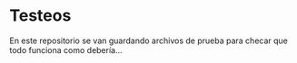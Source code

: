 # Testeos
En este repositorio se van guardando archivos de prueba para checar que todo funciona como debería...
